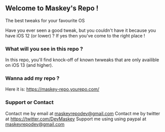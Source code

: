 ## Welcome to Maskey's Repo !
The best tweaks for your favourite OS

Have you ever seen a good tweak, but you couldn't have it because you have iOS 12 (or lower) ? If yes then you've come to the right place !


### What will you see in this repo ?

In this repo, you'll find knock-off of known twweaks that are only availible on iOS 13 (and higher).

### Wanna add my repo ?
Here it is: https://maskey-repo.yourepo.com/

### Support or Contact
Contact me by email at maskeyrepodev@gmail.com
Contact me by twitter at https://twitter.com/DevMaskey
Support me using using paypal at maskeyrepodev@gmail.com
